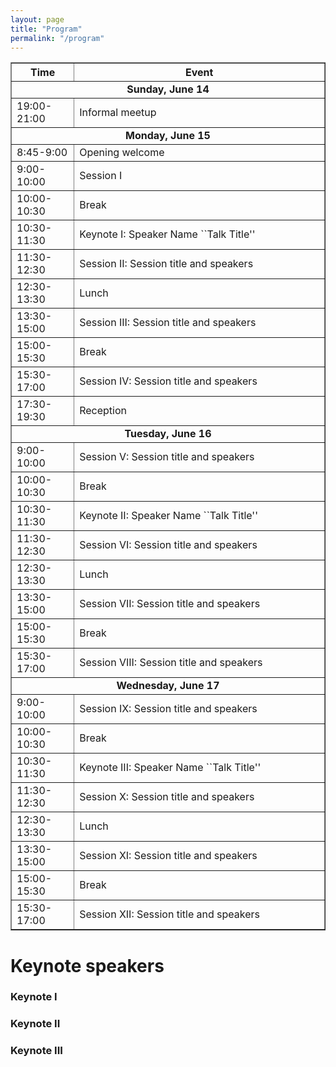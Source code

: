 ```yaml
---
layout: page
title: "Program"
permalink: "/program"
---
```


<table border="1" style="border-collapse: collapse; width: 100%;">
  <tr>
    <th style="width: 20%;">Time</th>
    <th>Event</th>
  </tr>
  <tr><td colspan="2" style="text-align: center; font-weight: bold;">Sunday, June 14</td></tr>
  <tr><td>19:00-21:00</td><td>Informal meetup</td></tr>
  <tr><td colspan="2" style="text-align: center; font-weight: bold;">Monday, June 15</td></tr>
  <tr><td>8:45-9:00</td><td>Opening welcome</td></tr>
  <tr><td>9:00-10:00</td><td>Session I</td></tr>
  <tr><td>10:00-10:30</td><td>Break</td></tr>
  <tr><td>10:30-11:30</td><td>Keynote I: Speaker Name ``Talk Title''</td></tr>
  <tr><td>11:30-12:30</td><td>Session II: Session title and speakers</td></tr>
  <tr><td>12:30-13:30</td><td>Lunch</td></tr>
  <tr><td>13:30-15:00</td><td>Session III: Session title and speakers</td></tr>
  <tr><td>15:00-15:30</td><td>Break</td></tr>
  <tr><td>15:30-17:00</td><td>Session IV: Session title and speakers</td></tr>
  <tr><td>17:30-19:30</td><td>Reception</td></tr>
  <tr><td colspan="2" style="text-align: center; font-weight: bold;">Tuesday, June 16</td></tr>
  <tr><td>9:00-10:00</td><td>Session V: Session title and speakers</td></tr>
  <tr><td>10:00-10:30</td><td>Break</td></tr>
  <tr><td>10:30-11:30</td><td>Keynote II: Speaker Name ``Talk Title''</td></tr>
  <tr><td>11:30-12:30</td><td>Session VI: Session title and speakers</td></tr>
  <tr><td>12:30-13:30</td><td>Lunch</td></tr>
  <tr><td>13:30-15:00</td><td>Session VII: Session title and speakers</td></tr>
  <tr><td>15:00-15:30</td><td>Break</td></tr>
  <tr><td>15:30-17:00</td><td>Session VIII: Session title and speakers</td></tr>
  <tr><td colspan="2" style="text-align: center; font-weight: bold;">Wednesday, June 17</td></tr>
  <tr><td>9:00-10:00</td><td>Session IX: Session title and speakers</td></tr>
  <tr><td>10:00-10:30</td><td>Break</td></tr>
  <tr><td>10:30-11:30</td><td>Keynote III: Speaker Name ``Talk Title''</td></tr>
  <tr><td>11:30-12:30</td><td>Session X: Session title and speakers</td></tr>
  <tr><td>12:30-13:30</td><td>Lunch</td></tr>
  <tr><td>13:30-15:00</td><td>Session XI: Session title and speakers</td></tr>
  <tr><td>15:00-15:30</td><td>Break</td></tr>
  <tr><td>15:30-17:00</td><td>Session XII: Session title and speakers</td></tr>
</table>

# Keynote speakers

### Keynote I

### Keynote II

### Keynote III

